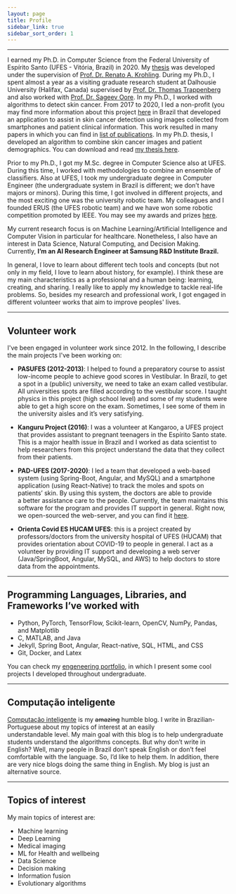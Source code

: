 ```yaml
---
layout: page
title: Profile
sidebar_link: true
sidebar_sort_order: 1
---
```


___


I earned my Ph.D. in Computer Science from the Federal University of Espírito Santo  (UFES - Vitória, Brazil) in 2020. My [thesis]((https://drive.google.com/file/d/1nZt9F-u50bSXeq7e_bDnnq1Ln0DEoF_9/view?usp=sharing)) was developed under the supervision of [Prof. Dr. Renato A. Krohling](http://inf.ufes.br/~rkrohling). During my Ph.D., I spent almost a year as a visiting graduate research student at Dalhousie University (Halifax, Canada) supervised by [Prof. Dr. Thomas Trappenberg](https://www.dal.ca/faculty/computerscience/faculty-staff/thomas-trappenberg.html) and also worked with [Prof. Dr. Sageev Oore](https://www.dal.ca/faculty/computerscience/faculty-staff/sageev-oore.html). In my Ph.D., I worked with algorithms to detect skin cancer. From 2017 to 2020, I led a non-profit (you may find more information about this project [here](http://pachecoandre.com.br/pages/projects/skin_cancer_diagnosis) in Brazil that developed an application to assist in skin cancer detection using images collected from smartphones and patient clinical information. This work resulted in many papers in which you can find in [list of publications](research). In my Ph.D. thesis, I developed an algorithm to combine skin cancer images and patient demographics. You can download and read [my thesis here](https://informatica.ufes.br/en/pos-graduacao/PPGI/thesis-details?id=14992).


Prior to my Ph.D., I got my M.Sc. degree in Computer Science also at UFES. During this time, I worked with methodologies to combine an ensemble of classifiers. Also at UFES, I took my undergraduate degree in Computer Engineer (the undergraduate system in Brazil is different; we don’t have majors or minors). During this time, I got involved in different projects, and the most exciting one was the university robotic team. My colleagues and I founded ERUS (the UFES robotic team) and we have won some robotic competition promoted by IEEE. You may see my awards and prizes [here](http://pachecoandre.com.br/research.html#awards).  

My current research focus is on Machine Learning/Artificial Intelligence and Computer Vision in particular for healthcare. Nonetheless, I also have an interest in Data Science, Natural Computing, and Decision Making. Currently, **I’m an AI Research Engineer at Samsung R&D Institute Brazil.**



In general, I love to learn about different tech tools and concepts (but not only in my field, I love to learn about history, for example). I think these are my main characteristics as a professional and a human being: learning, creating, and sharing. I really like to apply my knowledge to tackle real-life problems. So, besides my research and professional work, I got engaged in different volunteer works that aim to improve peoples' lives. 

___

## Volunteer work

I've been engaged in volunteer work since 2012. In the following, I describe the main projects I've been working on:

+ **PASUFES (2012-2013)**: I helped to found a preparatory course to assist low-income people to achieve good scores in Vestibular. In Brazil, to get a spot in a (public) university, we need to take an exam called vestibular. All universities spots are filled according to the vestibular score. I taught physics in this project (high school level) and some of my students were able to get a high score on the exam. Sometimes, I see some of them in the university aisles and it’s very satisfying. 

+ **Kanguru Project (2016)**: I was a volunteer at Kangaroo, a UFES project that provides assistant to pregnant teenagers in the Espírito Santo state. This is a major health issue in Brazil and I worked as data scientist to help researchers from this project understand the data that they collect from their patients.

+ **PAD-UFES (2017-2020)**: I led a team that developed a web-based system (using Spring-Boot, Angular, and MySQL) and a smartphone application (using React-Native) to track the moles and spots on patients’ skin. By using this system, the doctors are able to provide a better assistance care to the people. Currently, the team maintains this software for the program and provides IT support in general. Right now, we open-sourced the web-server, and you can find it [here](https://github.com/labcin-ufes/PAD-UFES-20/tree/master/software).

+ **Orienta Covid ES HUCAM UFES**: this is a project created by professors/doctors from the university hospital of UFES (HUCAM) that provides orientation about COVID-19 to people in general. I act as a volunteer by providing IT support and developing a web server (Java/SpringBoot, Angular, MySQL, and AWS) to help doctors to store data from the appointments.

___

## Programming Languages, Libraries, and Frameworks I’ve worked with
- Python, PyTorch, TensorFlow, Scikit-learn, OpenCV, NumPy, Pandas, and Matplotlib
- C, MATLAB, and Java
- Jekyll, Spring Boot, Angular, React-native, SQL, HTML, and CSS
- Git, Docker, and Latex

You can check my [engeneering portfolio](assets/files/andre-pacheco-portfolio.pdf), in which I present some cool projects I developed throughout undergraduate.

___

## Computação inteligente
[Computação inteligente](http://computacaointeligente.com.br) is my ~~amazing~~ humble blog. 
I write in Brazilian-Portuguese about my topics of interest at an easily understandable level. My main goal with this blog is to help undergraduate students understand the algorithms concepts. But why don’t write in English? Well, many people in Brazil don’t speak English or don’t feel comfortable with the language. So, I’d like to help them. In addition, there are very nice blogs doing the same thing in English. My blog is just an alternative source.

___

## Topics of interest
My main topics of interest are:

+ Machine learning
+ Deep Learning
+ Medical imaging
+ ML for Health and wellbeing
+ Data Science
+ Decision making
+ Information fusion
+ Evolutionary algorithms
